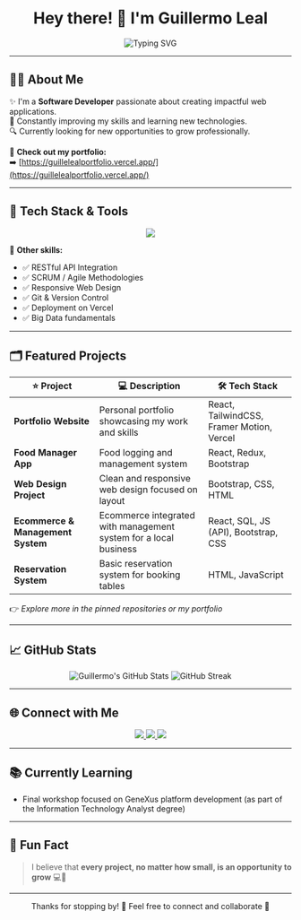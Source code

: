 <h1 align="center">Hey there! 👋 I'm Guillermo Leal</h1>

<p align="center">
  <img src="https://readme-typing-svg.demolab.com?font=Fira+Code&size=24&duration=3000&pause=1000&center=true&vCenter=true&width=800&height=40&lines=Software+Developer;Technology+Enthusiast;Always+Learning+%F0%9F%9A%80;Building+Projects+with+Passion" alt="Typing SVG" />
</p>

---

## 🧑‍💻 About Me
✨ I'm a **Software Developer** passionate about creating impactful web applications.  
💪 Constantly improving my skills and learning new technologies.  
🔍 Currently looking for new opportunities to grow professionally.  

📌 **Check out my portfolio:**  
➡️ [https://guillelealportfolio.vercel.app/](https://guillelealportfolio.vercel.app/)

---

## 🚀 Tech Stack & Tools

<div align="center">
  <img src="https://skillicons.dev/icons?i=html,css,js,ts,react,tailwind,bootstrap,nodejs,java,python,git,github,figma,postgres" />
</div>

💼 **Other skills:**  
- ✅ RESTful API Integration
- ✅ SCRUM / Agile Methodologies
- ✅ Responsive Web Design
- ✅ Git & Version Control
- ✅ Deployment on Vercel
- ✅ Big Data fundamentals

---

## 🗂️ Featured Projects

| ⭐ Project | 💻 Description | 🛠 Tech Stack |
| --------- | ------------- | ------------ |
| **Portfolio Website** | Personal portfolio showcasing my work and skills | React, TailwindCSS, Framer Motion, Vercel |
| **Food Manager App** | Food logging and management system | React, Redux, Bootstrap |
| **Web Design Project** | Clean and responsive web design focused on layout | Bootstrap, CSS, HTML |
| **Ecommerce & Management System** | Ecommerce integrated with management system for a local business | React, SQL, JS (API), Bootstrap, CSS |
| **Reservation System** | Basic reservation system for booking tables | HTML, JavaScript |

👉 *Explore more in the pinned repositories or my portfolio*

---

## 📈 GitHub Stats
<div align="center">
  <img src="https://github-readme-stats.vercel.app/api?username=GuilleLeaal&show_icons=true&theme=github_dark" alt="Guillermo's GitHub Stats" />
  <img src="https://github-readme-streak-stats.herokuapp.com/?user=GuilleLeaal&theme=github-dark" alt="GitHub Streak" />
</div>

---

## 🌐 Connect with Me
<div align="center">
  <a href="https://www.linkedin.com/in/guillermo-leal-b4659329b/" target="_blank">
    <img src="https://img.shields.io/badge/LinkedIn-blue?style=for-the-badge&logo=linkedin&logoColor=white"/>
  </a>
  <a href="mailto:guillermo.leal.9.9.02@gmail.com" target="_blank">
    <img src="https://img.shields.io/badge/Email-D14836?style=for-the-badge&logo=gmail&logoColor=white"/>
  </a>
  <a href="https://guillelealportfolio.vercel.app/" target="_blank">
    <img src="https://img.shields.io/badge/Portfolio-000000?style=for-the-badge&logo=vercel&logoColor=white"/>
  </a>
</div>

---

## 📚 Currently Learning
- Final workshop focused on <span className="text-teal-400">GeneXus</span> platform development (as part of the Information Technology Analyst degree)

---

## 🧠 Fun Fact
> I believe that **every project, no matter how small, is an opportunity to grow** 💻🚀

---

<p align="center">Thanks for stopping by! 🙌 Feel free to connect and collaborate 🤝</p>
